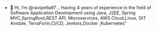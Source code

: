 - 👋 Hi, I’m @ravipetla97
..
Having 4 years of experience in the field of Software Application Development using 
Java, J2EE, Spring MVC,SpringBoot,REST API, Microservices, 
AWS Cloud,Linux, GIT 
Anisble, TerraForm,CI/CD, Jenkins,Docker ,Kubernetes"
<!---
ravipetla97/ravipetla97 is a ✨ special ✨ repository because its `README.md` (this file) appears on your GitHub profile.
You can click the Preview link to take a look at your changes.
--->
